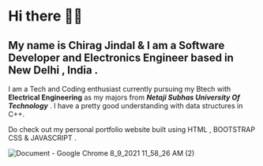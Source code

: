 # Hi there 🙂🙂

## My name is Chirag Jindal & I am a Software Developer and Electronics Engineer based in New Delhi , India .

I am a Tech and Coding enthusiast  currently pursuing my Btech with **Electrical Engineering** as my majors from ***Netaji Subhas University Of Technology*** .  I have a pretty good understanding with data structures in C++.

Do check out my personal portfolio website built using HTML , BOOTSTRAP CSS & JAVASCRIPT .



![Document - Google Chrome 8_9_2021 11_58_26 AM (2)](https://user-images.githubusercontent.com/69391451/128668075-64cab562-a26b-4260-b32b-93fdd202d9fa.png)

